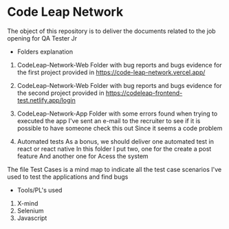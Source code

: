 # Code Leap Network

The object of this repository is to deliver the documents related to the job opening for QA Tester Jr

- Folders explanation

1. CodeLeap-Network-Web
Folder with bug reports and bugs evidence for the first project provided in
https://code-leap-network.vercel.app/

2. CodeLeap-Network-Web
Folder with bug reports and bugs evidence for the second project provided in 
https://codeleap-frontend-test.netlify.app/login

3. CodeLeap-Network-App
Folder with some errors found when trying to executed the app
I've sent an e-mail to the recruiter to see if it is possible to have someone check this out
Since it seems a code problem

4. Automated tests
As a bonus, we should deliver one automated test in react or react native
In this folder I put two, one for the create a post feature
And another one for Acess the system

The file Test Cases is a mind map to indicate all the test case scenarios I've used
to test the applications and find bugs

- Tools/PL's used

1. X-mind
2. Selenium
3. Javascript
